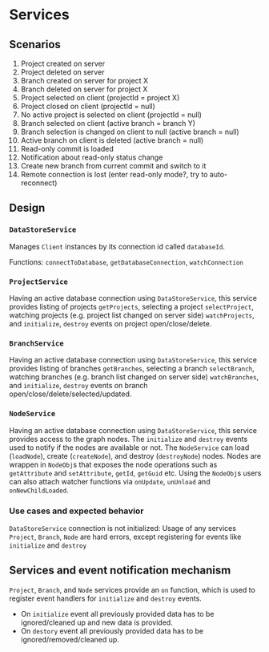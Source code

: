 # Services #

## Scenarios ##

1. Project created on server
2. Project deleted on server
3. Branch created on server for project X
4. Branch deleted on server for project X
5. Project selected on client (projectId = project X)
6. Project closed on client (projectId = null)
7. No active project is selected on client (projectId = null)
8. Branch selected on client (active branch = branch Y)
9. Branch selection is changed on client to null (active branch = null)
10. Active branch on client is deleted (active branch = null)
11. Read-only commit is loaded
12. Notification about read-only status change
13. Create new branch from current commit and switch to it
14. Remote connection is lost (enter read-only mode?, try to auto-reconnect)


## Design ##

### `DataStoreService` ###

Manages `Client` instances by its connection id called `databaseId`.

Functions: `connectToDatabase`, `getDatabaseConnection`, `watchConnection`

### `ProjectService` ###

Having an active database connection using `DataStoreService`, this service provides listing of projects `getProjects`, selecting a project `selectProject`, watching projects (e.g. project list changed on server side) `watchProjects`, and `initialize`, `destroy` events on project open/close/delete.

### `BranchService` ###

Having an active database connection using `DataStoreService`, this service provides listing of branches `getBranches`, selecting a branch `selectBranch`, watching branches (e.g. branch list changed on server side) `watchBranches`, and `initialize`, `destroy` events on branch open/close/delete/selected/updated.

### `NodeService` ###

Having an active database connection using `DataStoreService`, this service provides access to the graph nodes. The `initialize` and `destroy` events used to notify if the nodes are available or not.
The `NodeService` can load (`loadNode`), create (`createNode`), and destroy (`destroyNode`) nodes. Nodes are wrappen in `NodeObj`s that exposes the node operations such as `getAttribute` and `setAttribute`, `getId`, `getGuid` etc. Using the `NodeObj`s users can also attach watcher functions via `onUpdate`, `unUnload` and `onNewChildLoaded`.

### Use cases and expected behavior ###

`DataStoreService` connection is not initialized: Usage of any services `Project`, `Branch`, `Node` are hard errors, except registering for events like `initialize` and `destroy`


## Services and event notification mechanism ##

`Project`, `Branch`, and `Node` services provide an `on` function, which is used to register event handlers for `initialize` and `destroy` events.

- On `initialize` event all previously provided data has to be ignored/cleaned up and new data is provided.
- On `destory` event all previously provided data has to be ignored/removed/cleaned up.

